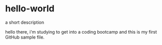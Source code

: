 # hello-world
a short description

hello there, i'm studying to get into a coding bootcamp and this is my first GitHub sample file.
